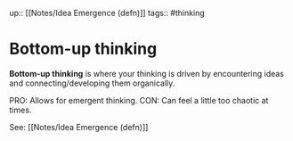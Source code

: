up:: [[Notes/Idea Emergence (defn)]]
tags:: #thinking 

# Bottom-up thinking
**Bottom-up thinking** is where your thinking is driven by encountering ideas and connecting/developing them organically. 

PRO: Allows for emergent thinking.
CON: Can feel a little too chaotic at times. 

See: [[Notes/Idea Emergence (defn)]]

